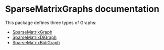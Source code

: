 SparseMatrixGraphs documentation
====


This package defines three types of Graphs:

- [SparseMatrixGraph](@ref)
- [SparseMatrixDiGraph](@ref)
- [SparseMatrixBidiGraph](@ref)

